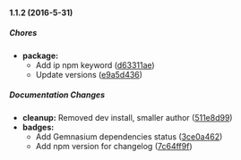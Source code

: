 #### 1.1.2 (2016-5-31)

##### Chores

* **package:**
  * Add ip npm keyword ([d63311ae](https://github.com/fvdm/nodejs-skyhook/commit/d63311ae084e9802893a93fdf360b300de0f0dd8))
  * Update versions ([e9a5d436](https://github.com/fvdm/nodejs-skyhook/commit/e9a5d436f32e0356d6e73f9e7223f4c89544e0f6))

##### Documentation Changes

* **cleanup:** Removed dev install, smaller author ([511e8d99](https://github.com/fvdm/nodejs-skyhook/commit/511e8d9987d8d2f6b6bb830d950d4b3636e38dc4))
* **badges:**
  * Add Gemnasium dependencies status ([3ce0a462](https://github.com/fvdm/nodejs-skyhook/commit/3ce0a46224845e5ccecaa3dce25f772ab3048255))
  * Add npm version for changelog ([7c64ff9f](https://github.com/fvdm/nodejs-skyhook/commit/7c64ff9f6fb00e40c753d3f127bd0308eee58fde))

